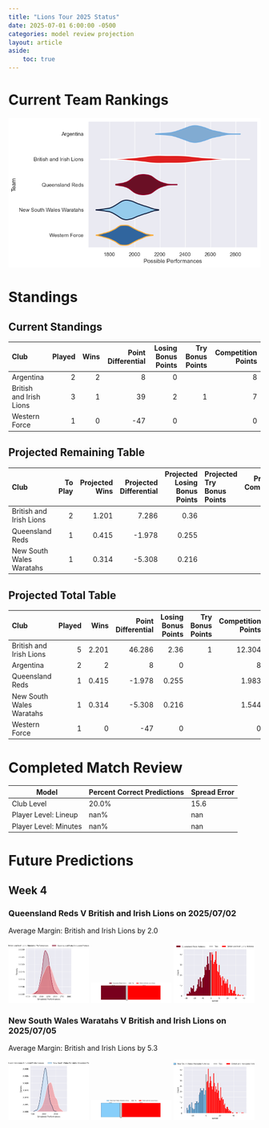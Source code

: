 ```yaml
---  
title: "Lions Tour 2025 Status"  
date: 2025-07-01 6:00:00 -0500  
categories: model review projection  
layout: article  
aside:  
    toc: true  
---
```

# Current Team Rankings


![Club Rankings](plots/rankings_Lions_Tour_2025.png)
# Standings

## Current Standings


| Club                    |   Played |   Wins |   Point Differential |   Losing Bonus Points |   Try Bonus Points |   Competition Points |
|:------------------------|---------:|-------:|---------------------:|----------------------:|-------------------:|---------------------:|
| Argentina               |        2 |      2 |                    8 |                     0 |                    |                    8 |
| British and Irish Lions |        3 |      1 |                   39 |                     2 |                  1 |                    7 |
| Western Force           |        1 |      0 |                  -47 |                     0 |                    |                    0 |



## Projected Remaining Table


| Club                     |   To Play |   Projected Wins |   Projected Differential |   Projected Losing Bonus Points | Projected Try Bonus Points   |   Projected Competition Points |
|:-------------------------|----------:|-----------------:|-------------------------:|--------------------------------:|:-----------------------------|-------------------------------:|
| British and Irish Lions  |         2 |            1.201 |                    7.286 |                           0.36  |                              |                          5.304 |
| Queensland Reds          |         1 |            0.415 |                   -1.978 |                           0.255 |                              |                          1.983 |
| New South Wales Waratahs |         1 |            0.314 |                   -5.308 |                           0.216 |                              |                          1.544 |



## Projected Total Table


| Club                     |   Played |   Wins |   Point Differential |   Losing Bonus Points |   Try Bonus Points |   Competition Points |
|:-------------------------|---------:|-------:|---------------------:|----------------------:|-------------------:|---------------------:|
| British and Irish Lions  |        5 |  2.201 |               46.286 |                 2.36  |                  1 |               12.304 |
| Argentina                |        2 |  2     |                8     |                 0     |                    |                8     |
| Queensland Reds          |        1 |  0.415 |               -1.978 |                 0.255 |                    |                1.983 |
| New South Wales Waratahs |        1 |  0.314 |               -5.308 |                 0.216 |                    |                1.544 |
| Western Force            |        1 |  0     |              -47     |                 0     |                    |                0     |



# Completed Match Review


| Model | Percent Correct Predictions | Spread Error |
| ------ | ------ | ------ |
| Club Level | 20.0% | 15.6 |
| Player Level: Lineup | nan% | nan |
| Player Level: Minutes | nan% | nan |


# Future Predictions

## Week 4

### Queensland Reds V British and Irish Lions on 2025/07/02


Average Margin: British and Irish Lions by 2.0

<p float="left">
<img src="plots\2025-07-02-QueenslandReds_V_BritishandIrishLions_performances.png" width="32%" />
<img src="plots\2025-07-02-QueenslandReds_V_BritishandIrishLions_resultbar.png" width="32%" />
<img src="plots\2025-07-02-QueenslandReds_V_BritishandIrishLions_spreads.png" width="32%" />
</p>

### New South Wales Waratahs V British and Irish Lions on 2025/07/05


Average Margin: British and Irish Lions by 5.3

<p float="left">
<img src="plots\2025-07-05-NewSouthWalesWaratahs_V_BritishandIrishLions_performances.png" width="32%" />
<img src="plots\2025-07-05-NewSouthWalesWaratahs_V_BritishandIrishLions_resultbar.png" width="32%" />
<img src="plots\2025-07-05-NewSouthWalesWaratahs_V_BritishandIrishLions_spreads.png" width="32%" />
</p>
